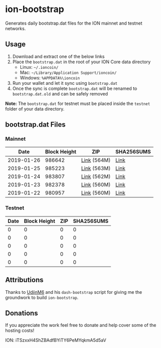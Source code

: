 # ion-bootstrap

Generates daily bootstrap.dat files for the ION mainnet and testnet networks.

## Usage

1. Download and extract one of the below links
2. Place the `bootstrap.dat` in the root of your ION Core data directory
    - Linux: `~/.ioncoin/`
    - Mac: `~/Library/Application Support/ioncoin/`
    - Windows: `%APPDATA%\ioncoin`
3. Run your wallet and let it sync using `bootstrap.dat`
4. Once the sync is complete `bootstrap.dat` will be renamed to `bootstrap.dat.old` and can be safely removed

**Note:** The `bootstrap.dat` for testnet must be placed inside the `testnet` folder of your data directory.

## bootstrap.dat Files

### Mainnet

|    Date    | Block Height | ZIP | SHA256SUMS |
| ---------- | ------------ | --- | ---------- |
| 2019-01-26 | 986642 | [Link](https://s3-ap-southeast-2.amazonaws.com/ion-bootstrap/mainnet/2019-01-26/bootstrap.dat.zip) (564M) | [Link](https://s3-ap-southeast-2.amazonaws.com/ion-bootstrap/mainnet/2019-01-26/SHA256SUMS) |
| 2019-01-25 | 985223 | [Link](https://s3-ap-southeast-2.amazonaws.com/ion-bootstrap/mainnet/2019-01-25/bootstrap.dat.zip) (563M) | [Link](https://s3-ap-southeast-2.amazonaws.com/ion-bootstrap/mainnet/2019-01-25/SHA256SUMS) |
| 2019-01-24 | 983807 | [Link](https://s3-ap-southeast-2.amazonaws.com/ion-bootstrap/mainnet/2019-01-24/bootstrap.dat.zip) (562M) | [Link](https://s3-ap-southeast-2.amazonaws.com/ion-bootstrap/mainnet/2019-01-24/SHA256SUMS) |
| 2019-01-23 | 982378 | [Link](https://s3-ap-southeast-2.amazonaws.com/ion-bootstrap/mainnet/2019-01-23/bootstrap.dat.zip) (560M) | [Link](https://s3-ap-southeast-2.amazonaws.com/ion-bootstrap/mainnet/2019-01-23/SHA256SUMS) |
| 2019-01-22 | 980957 | [Link](https://s3-ap-southeast-2.amazonaws.com/ion-bootstrap/mainnet/2019-01-22/bootstrap.dat.zip) (560M) | [Link](https://s3-ap-southeast-2.amazonaws.com/ion-bootstrap/mainnet/2019-01-22/SHA256SUMS) |

### Testnet

|    Date    | Block Height | ZIP | SHA256SUMS |
| ---------- | ------------ | --- | ---------- |
| 0 | 0 | 0 | 0 |
| 0 | 0 | 0 | 0 |
| 0 | 0 | 0 | 0 |
| 0 | 0 | 0 | 0 |
| 0 | 0 | 0 | 0 |

## Attributions

Thanks to [UdjinM6](https://github.com/UdjinM6) and his `dash-bootstrap` script
for giving me the groundwork to build `ion-bootstrap`.

## Donations

If you appreciate the work feel free to donate and help cover some of the
hosting costs!

ION: iTSzxxH4ShZBAdfBYiTY6PeMYqkmA5d5aV
